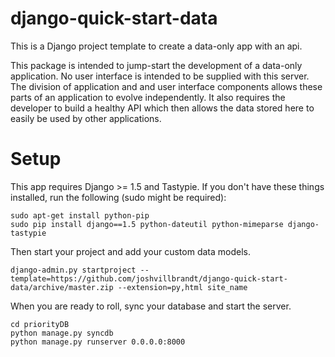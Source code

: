 django-quick-start-data
=======================

This is a Django project template to create a data-only app with an api.

This package is intended to jump-start the development of a data-only application. No user interface is intended to be supplied with this server. The division of application and and user interface components allows these parts of an application to evolve independently. It also requires the developer to build a healthy API which then allows the data stored here to easily be used by other applications.

# Setup

This app requires Django >= 1.5 and Tastypie. If you don't have these things installed, run the following (sudo might be required):

    sudo apt-get install python-pip
    sudo pip install django==1.5 python-dateutil python-mimeparse django-tastypie

Then start your project and add your custom data models.

    django-admin.py startproject --template=https://github.com/joshvillbrandt/django-quick-start-data/archive/master.zip --extension=py,html site_name

When you are ready to roll, sync your database and start the server.

    cd priorityDB
    python manage.py syncdb
    python manage.py runserver 0.0.0.0:8000
